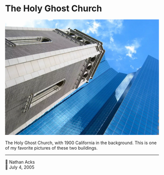 # The Holy Ghost Church

![A church bell tower made out of light-colored stone against a brilliant blue sky](assets/2005-07-04-the-holy-ghost-church.webp)

The Holy Ghost Church, with 1900 California in the background. This is one of my favorite pictures of these two buildings.

- - - -

<span aria-hidden="true">👤</span> Nathan Acks  
<span aria-hidden="true">📅</span> July 4, 2005
